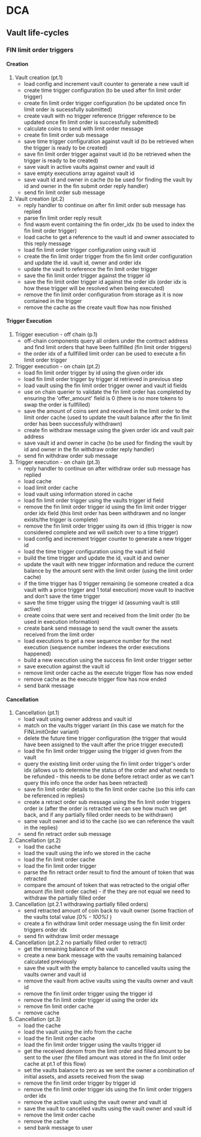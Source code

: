 # DCA
## Vault life-cycles
### FIN limit order triggers
#### Creation
1. Vault creation (pt.1)
    - load config and increment vault counter to generate a new vault id
    - create time trigger configuration (to be used after fin limit order trigger)
    - create fin limit order trigger configuration (to be updated once fin limit order is sucessfully submitted)
    - create vault with no trigger reference (trigger reference to be updated once fin limit order is successfully submitted)
    - calculate coins to send with limit order message
    - create fin limit order sub message
    - save time trigger configuration against vault id (to be retrieved when the trigger is ready to be created)
    - save fin limit order trigger against vault id (to be retrieved when the trigger is ready to be created)
    - save vault in active vaults against owner and vault id
    - save empty executions array against vault id
    - save vault id and owner in cache (to be used for finding the vault by id and owner in the fin submit order reply handler)
    - send fin limit order sub message
2. Vault creation (pt.2)
    - reply handler to continue on after fin limit order sub message has replied
    - parse fin limit order reply result
    - find wasm event containing the fin order_idx (to be used to index the fin limit order trigger)
    - load cache to get a reference to the vault id and owner associated to this reply message
    - load fin limit order trigger configuration using vault id
    - create the fin limit order trigger from the fin limit order configuration and update the id. vault id, owner and order idx
    - update the vault to reference the fin limit order trigger
    - save the fin limit order trigger against the trigger id
    - save the fin limit order trigger id against the order idx (order idx is how these trigger will be resolved when being executed)
    - remove the fin limit order configuration from storage as it is now contained in the trigger
    - remove the cache as the create vault flow has now finished
#### Trigger Execution
1. Trigger execution - off chain (p.1)
    - off-chain components query all orders under the contract address and find limit orders that have been fullfilled (fin limit order triggers)
    - the order idx of a fullfilled limit order can be used to execute a fin limit order trigger
2. Trigger execution - on chain (pt.2)
    - load fin limit order trigger by id using the given order idx
    - load fin limit order trigger by trigger id retrieved in previous step
    - load vault using the fin limit order trigger owner and vault id fields
    - use on chain querier to validate the fin limit order has completed by ensuring the 'offer_amount' field is 0 (there is no more tokens to swap the order is fullfilled)
    - save the amount of coins sent and received in the limit order to the limit order cache (used to update the vault balance after the fin limit order has been successfuly withdrawn)
    - create fin withdraw message using the given order idx and vault pair address
    - save vault id and owner in cache (to be used for finding the vault by id and owner in the fin withdraw order reply handler)
    - send fin withdraw order sub message
3. Trigger execution - on chain (pt.3)
    - reply handler to continue on after withdraw order sub message has replied
    - load cache
    - load limit order cache
    - load vault using information stored in cache
    - load fin limit order trigger using the vaults trigger id field
    - remove the fin limit order trigger id using the fin limit order trigger order idx field (this limit order has been withdrawm and no longer exists/the trigger is complete)
    - remove the fin limit order trigger using its own id (this trigger is now considered complete and we will switch over to a time trigger)
    - load config and increment trigger counter to generate a new trigger id
    - load the time trigger configuration using the vault id field
    - build the time trigger and update the id, vault id and owner
    - update the vault with new trigger information and reduce the current balance by the amount sent with the limit order (using the limit order cache)
    - if the time trigger has 0 trigger remaining (ie someone created a dca vault with a price trigger and 1 total execution) move vault to inactive and don't save the time trigger
    - save the time trigger using the trigger id (assuming vault is still active)
    - create coins that were sent and received from the limit order (to be used in execution information)
    - create bank send message to send the vault owner the assets received from the limit order
    - load executions to get a new sequence number for the next execution (sequence number indexes the order executions happened)
    - build a new execution using the success fin limit order trigger setter
    - save execution against the vault id
    - remove limit order cache as the execute trigger flow has now ended
    - remove cache as the execute trigger flow has now ended
    - send bank message
#### Cancellation
1. Cancellation (pt.1)
    - load vault using owner address and vault id
    - match on the vaults trigger variant (in this case we match for the FINLimitOrder variant)
    - delete the future time trigger configuration (the trigger that would have been assigned to the vault after the price trigger executed)
    - load the fin limit order trigger using the trigger id given from the vault
    - query the existing limit order using the fin limit order trigger's order idx (allows us to determine the status of the order and what needs to be refunded - this needs to be done before retract order as we can't query this info once the order has been retracted)
    - save fin limit order details to the fin limit order cache (so this info can be referenced in replies)
    - create a retract order sub message using the fin limit order triggers order ix (after the order is retracted we can see how much we get back, and if any partially filled order needs to be withdrawn)
    - same vault owner and id to the cache (so we can reference the vault in the replies)
    - send fin retract order sub message
2. Cancellation (pt.2)
    - load the cache
    - load the vault using the info we stored in the cache
    - load the fin limit order cache
    - load the fin limit order trigger
    - parse the fin retract order result to find the amount of token that was retracted
    - compare the amount of token that was retracted to the origial offer amount (fin limit order cache) - if the they are not equal we need to withdraw the partially filled order
2. Cancellation (pt.2.1 withdrawing partially filled orders)
    - send retracted amount of coin back to vault owner (some fraction of the vaults total value *[0% - 100%)* )
    - create a fin withdraw limit order message using the fin limit order triggers order idx
    - send fin withdraw limit order message
2. Cancellation (pt.2.2 no partially filled order to retract)
    - get the remaining balance of the vault
    - create a new bank message with the vaults remaining balanced calculated previously
    - save the vault with the empty balance to cancelled vaults using the vaults owner and vault id
    - remove the vault from active vaults using the vaults owner and vault id
    - remove the fin limit order trigger using the trigger id
    - remove the fin limit order trigger id using the order idx
    - remove fin limit order cache
    - remove cache
3. Cancellation (pt.3)
    - load the cache
    - load the vault using the info from the cache
    - load the fin limit order cache
    - load the fin limit order trigger using the vaults trigger id
    - get the received denom from the limit order and filled amount to be sent to the user (the filled amount was stored in the fin limit order cache at pt.1 of this flow)
    - set the vaults balance to zero as we sent the owner a combination of initial assets, and assets received from the swap
    - remove the fin limit order trigger by trigger id
    - remove the fin limit order trigger ids using the fin limit order triggers order idx
    - remove the active vault using the vault owner and vault id
    - save the vault to cancelled vaults using the vault owner and vault id
    - remove the limit order cache
    - remove the cache
    - send bank message to user
